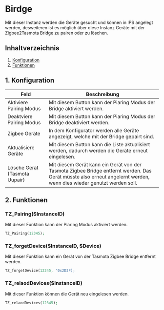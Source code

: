 # Birdge
Mit dieser Instanz werden die Geräte gesucht und können in IPS angelegt werden, desweiteren ist es möglich über diese Instanz Geräte mit der Zigbee2Tasmota Bridge zu pairen oder zu löschen.

## Inhaltverzeichnis
1. [Konfiguration](#1-konfiguration)
2. [Funktionen](#2-funktionen)

## 1. Konfiguration

Feld | Beschreibung
------------ | -------------
Aktiviere Pairing Modus | Mit diesem Button kann der Piaring Modus der Bridge aktiviert werden.
Deaktviere Pairing Modus | Mit diesem Button kann der Piaring Modus der Bridge deaktiviert werden.
Zigbee Geräte| In dem Konfigurator werden alle Geräte angezeigt, welche mit der Bridge gepairt sind.
Aktualisiere Geräte| Mit diesem Button kann die Liste aktualisiert werden, dadurch werden die Geräte erneut eingelesen.
Lösche Gerät (Tasmota Uupair)| Mit diesem Gerät kann ein Gerät von der Tasmota Zigbee Bridge entfernt werden. Das Gerät müsste also erneut angelernt werden, wenn dies wieder genutzt werden soll.

## 2. Funktionen

### TZ_Pairing($InstanceID)
Mit dieser Funktion kann der Piaring Modus aktiviert werden.

```php
TZ_Pairing(12345);
```

### TZ_forgetDevice($InstanceID, $Device)
Mit dieser Funktion kann ein Gerät von der Tasmota Zigbee Bridge entfernt werden.

```php
TZ_forgetDevice(12345, '0x2D3F);
```

### TZ_relaodDevices($InstanceID)
Mit dieser Funktion können die Gerät neu eingelesen werden.

```php
TZ_relaodDevices(12345);
```